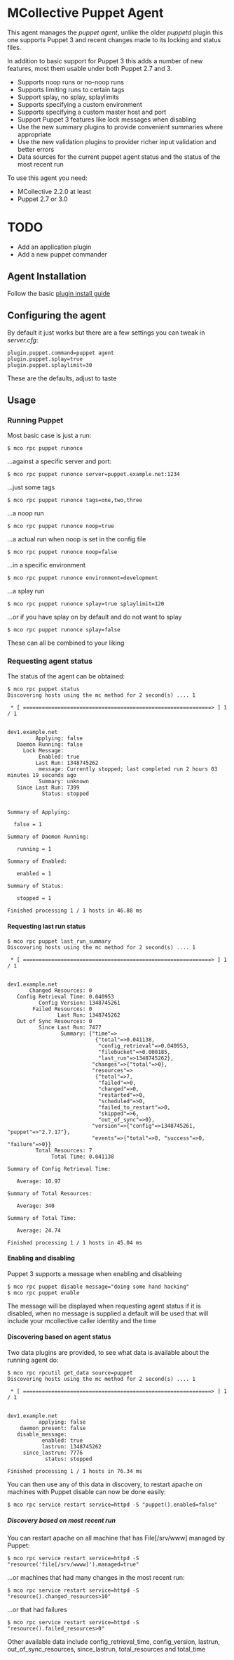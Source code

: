 # MCollective Puppet Agent

This agent manages the *puppet agent*, unlike the older *puppetd* plugin
this one supports Puppet 3 and recent changes made to its locking and status files.

In addition to basic support for Puppet 3 this adds a number of new features, most them
usable under both Puppet 2.7 and 3.

  * Supports noop runs or no-noop runs
  * Supports limiting runs to certain tags
  * Support splay, no splay, splaylimits
  * Supports specifying a custom environment
  * Supports specifying a custom master host and port
  * Support Puppet 3 features like lock messages when disabling
  * Use the new summary plugins to provide convenient summaries where appropriate
  * Use the new validation plugins to provider richer input validation and better errors
  * Data sources for the current puppet agent status and the status of the most recent run

To use this agent you need:

  * MCollective 2.2.0 at least
  * Puppet 2.7 or 3.0

# TODO

  * Add an application plugin
  * Add a new puppet commander

## Agent Installation

Follow the basic [plugin install guide](http://projects.puppetlabs.com/projects/mcollective-plugins/wiki/InstalingPlugins)

## Configuring the agent

By default it just works but there are a few settings you can tweak in *server.cfg*:

    plugin.puppet.command=puppet agent
    plugin.puppet.splay=true
    plugin.puppet.splaylimit=30

These are the defaults, adjust to taste

## Usage
### Running Puppet

Most basic case is just a run:

    $ mco rpc puppet runonce

...against a specific server and port:

    $ mco rpc puppet runonce server=puppet.example.net:1234

...just some tags

    $ mco rpc puppet runonce tags=one,two,three

...a noop run

    $ mco rpc puppet runonce noop=true

...a actual run when noop is set in the config file

    $ mco rpc puppet runonce noop=false

...in a specific environment

    $ mco rpc puppet runonce environment=development

...a splay run

    $ mco rpc puppet runonce splay=true splaylimit=120

...or if you have splay on by default and do not want to splay

    $ mco rpc puppet runonce splay=false

These can all be combined to your liking

### Requesting agent status

The status of the agent can be obtained:

    $ mco rpc puppet status
    Discovering hosts using the mc method for 2 second(s) .... 1

     * [ ============================================================> ] 1 / 1


    dev1.example.net
             Applying: false
       Daemon Running: false
         Lock Message:
              Enabled: true
             Last Run: 1348745262
              message: Currently stopped; last completed run 2 hours 03 minutes 19 seconds ago
              Summary: unknown
       Since Last Run: 7399
               Status: stopped


    Summary of Applying:

      false = 1

    Summary of Daemon Running:

       running = 1

    Summary of Enabled:

       enabled = 1

    Summary of Status:

       stopped = 1

    Finished processing 1 / 1 hosts in 46.88 ms

#### Requesting last run status

    $ mco rpc puppet last_run_summary
    Discovering hosts using the mc method for 2 second(s) .... 1

     * [ ============================================================> ] 1 / 1


    dev1.example.net
           Changed Resources: 0
       Config Retrieval Time: 0.040953
              Config Version: 1348745261
            Failed Resources: 0
                    Last Run: 1348745262
       Out of Sync Resources: 0
              Since Last Run: 7477
                     Summary: {"time"=>
                                {"total"=>0.041138,
                                 "config_retrieval"=>0.040953,
                                 "filebucket"=>0.000185,
                                 "last_run"=>1348745262},
                               "changes"=>{"total"=>0},
                               "resources"=>
                                {"total"=>7,
                                 "failed"=>0,
                                 "changed"=>0,
                                 "restarted"=>0,
                                 "scheduled"=>0,
                                 "failed_to_restart"=>0,
                                 "skipped"=>6,
                                 "out_of_sync"=>0},
                               "version"=>{"config"=>1348745261, "puppet"=>"2.7.17"},
                               "events"=>{"total"=>0, "success"=>0, "failure"=>0}}
             Total Resources: 7
                  Total Time: 0.041138

    Summary of Config Retrieval Time:

       Average: 10.97

    Summary of Total Resources:

       Average: 340

    Summary of Total Time:

       Average: 24.74

    Finished processing 1 / 1 hosts in 45.04 ms

#### Enabling and disabling

Puppet 3 supports a message when enabling and disableing

    $ mco rpc puppet disable message="doing some hand hacking"
    $ mco rpc puppet enable

The message will be displayed when requesting agent status if it is disabled,
when no message is supplied a default will be used that will include your
mcollective caller identity and the time

#### Discovering based on agent status

Two data plugins are provided, to see what data is available about the running
agent do:

    $ mco rpc rpcutil get_data source=puppet
    Discovering hosts using the mc method for 2 second(s) .... 1

     * [ ============================================================> ] 1 / 1


    dev1.example.net
              applying: false
        daemon_present: false
       disable_message:
               enabled: true
               lastrun: 1348745262
         since_lastrun: 7776
                status: stopped

    Finished processing 1 / 1 hosts in 76.34 ms

You can then use any of this data in discovery, to restart apache on machines
with Puppet disable can now be done easily:

    $ mco rpc service restart service=httpd -S "puppet().enabled=false"

##### Discovery based on most recent run

You can restart apache on all machine that has File[/srv/www] managed by Puppet:

    $ mco rpc service restart service=httpd -S "resource('file[/srv/wwww]').managed=true"

...or machines that had many changes in the most recent run:

    $ mco rpc service restart service=httpd -S "resource().changed_resources>10"

...or that had failures

    $ mco rpc service restart service=httpd -S "resource().failed_resources>0"

Other available data include config_retrieval_time, config_version, lastrun,
out_of_sync_resources, since_lastrun, total_resources and total_time
